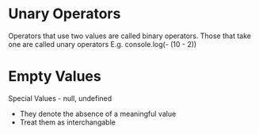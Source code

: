 # Unary Operators

Operators that use two values are called binary operators.
Those that take one are called unary operators
E.g. console.log(- (10 - 2))

# Empty Values

Special Values - null, undefined

- They denote the absence of a meaningful value
- Treat them as interchangable
